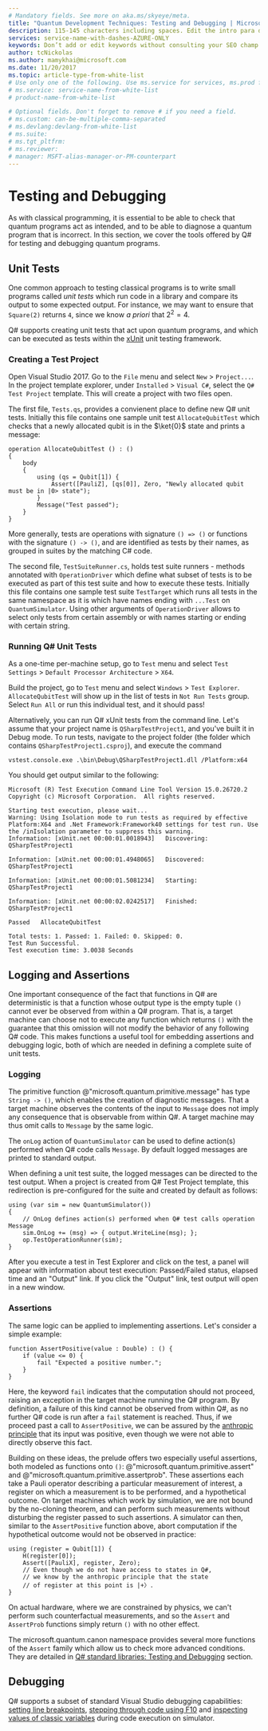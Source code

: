 ```yaml
---
# Mandatory fields. See more on aka.ms/skyeye/meta.
title: "Quantum Development Techniques: Testing and Debugging | Microsoft Docs"
description: 115-145 characters including spaces. Edit the intro para describing article intent to fit here. This abstract displays in the search result.
services: service-name-with-dashes-AZURE-ONLY 
keywords: Don’t add or edit keywords without consulting your SEO champ.
author: tcNickolas
ms.author: mamykhai@microsoft.com
ms.date: 11/20/2017
ms.topic: article-type-from-white-list
# Use only one of the following. Use ms.service for services, ms.prod for on-prem. Remove the # before the relevant field.
# ms.service: service-name-from-white-list
# product-name-from-white-list

# Optional fields. Don't forget to remove # if you need a field.
# ms.custom: can-be-multiple-comma-separated
# ms.devlang:devlang-from-white-list
# ms.suite: 
# ms.tgt_pltfrm:
# ms.reviewer:
# manager: MSFT-alias-manager-or-PM-counterpart
---
```


# Testing and Debugging

As with classical programming, it is essential to be able to check that quantum programs act as intended, and to be able to diagnose a quantum program that is incorrect.
In this section, we cover the tools offered by Q# for testing and debugging quantum programs.

## Unit Tests

One common approach to testing classical programs is to write small programs called *unit tests* which run code in a library and compare its output to some expected output.
For instance, we may want to ensure that `Square(2)` returns `4`, since we know *a priori* that $2^2 = 4$.

Q# supports creating unit tests that act upon quantum programs, and which can be executed as tests within the [xUnit](https://xunit.github.io/) unit testing framework.

### Creating a Test Project

Open Visual Studio 2017. Go to the `File` menu and select `New` > `Project...`.
In the project template explorer, under `Installed` > `Visual C#`,
select the `Q# Test Project` template. This will create a project with two files open. 

The first file, `Tests.qs`, provides a convienent place to define new Q# unit tests.
Initially this file contains one sample unit test `AllocateQubitTest` which checks that a newly allocated qubit is in the $\ket{0}$ state and prints a message:

```qsharp
operation AllocateQubitTest () : ()
{
    body
    {
        using (qs = Qubit[1]) {
            Assert([PauliZ], [qs[0]], Zero, "Newly allocated qubit must be in |0> state");
        }
        Message("Test passed");
    }
}
```

More generally, tests are operations with signature `() => ()` or functions with the signature `() -> ()`, and are identified as tests by their names, as grouped in suites by the matching C# code.

The second file, `TestSuiteRunner.cs`, holds test suite runners - methods annotated with `OperationDriver` which define what subset of tests is to be executed as part of this test suite and how to execute these tests. Initially this file contains one sample test suite `TestTarget` which runs all tests in the same namespace as it is which have names ending with `...Test` on `QuantumSimulator`. Using other arguments of `OperationDriver` allows to select only tests from certain assembly or with names starting or ending with certain string.

### Running Q# Unit Tests

As a one-time per-machine setup, go to `Test` menu and select `Test Settings` > `Default Processor Architecture` > `X64`.

Build the project, go to `Test` menu and select `Windows` > `Test Explorer`. `AllocateQubitTest` will show up in the list of tests in `Not Run Tests` group. Select `Run All` or run this individual test, and it should pass!

Alternatively, you can run Q# xUnit tests from the command line. Let's assume that your project name is `QSharpTestProject1`, and you've built it in Debug mode. To run tests, navigate to the project folder (the folder which contains `QSharpTestProject1.csproj`), and execute the command

```
vstest.console.exe .\bin\Debug\QSharpTestProject1.dll /Platform:x64
```

You should get output similar to the following:

```
Microsoft (R) Test Execution Command Line Tool Version 15.0.26720.2
Copyright (c) Microsoft Corporation.  All rights reserved.

Starting test execution, please wait...
Warning: Using Isolation mode to run tests as required by effective Platform:X64 and .Net Framework:Framework40 settings for test run. Use the /inIsolation parameter to suppress this warning.
Information: [xUnit.net 00:00:01.0018943]   Discovering: QSharpTestProject1

Information: [xUnit.net 00:00:01.4948065]   Discovered:  QSharpTestProject1

Information: [xUnit.net 00:00:01.5081234]   Starting:    QSharpTestProject1

Information: [xUnit.net 00:00:02.0242517]   Finished:    QSharpTestProject1

Passed   AllocateQubitTest

Total tests: 1. Passed: 1. Failed: 0. Skipped: 0.
Test Run Successful.
Test execution time: 3.0038 Seconds
```

## Logging and Assertions

One important consequence of the fact that functions in Q# are deterministic is that a function whose output type is the empty tuple `()` cannot ever be observed from within a Q# program.
That is, a target machine can choose not to execute any function which returns `()` with the guarantee that this omission will not modify the behavior of any following Q# code.
This makes functions a useful tool for embedding assertions and debugging logic, both of which are needed in defining a complete suite of unit tests.

### Logging

The primitive function @"microsoft.quantum.primitive.message" has type `String -> ()`, which enables the creation of diagnostic messages.
That a target machine observes the contents of the input to `Message` does not imply any consequence that is observable from within Q#.
A target machine may thus omit calls to `Message` by the same logic.

The `onLog` action of `QuantumSimulator` can be used to define action(s) performed when Q# code calls `Message`. By default logged messages are printed to standard output.

When defining a unit test suite, the logged messages can be directed to the test output. When a project is created from Q# Test Project template, this redirection is pre-configured for the suite and created by default as follows:

```
using (var sim = new QuantumSimulator())
{
    // OnLog defines action(s) performed when Q# test calls operation Message
    sim.OnLog += (msg) => { output.WriteLine(msg); };
    op.TestOperationRunner(sim);
}
```

After you execute a test in Test Explorer and click on the test, a panel will appear with information about test execution: Passed/Failed status, elapsed time and an "Output" link. If you click the "Output" link, test output will open in a new window.

### Assertions

The same logic can be applied to implementing assertions. Let's consider a simple example:

```
function AssertPositive(value : Double) : () {
    if (value <= 0) {
        fail "Expected a positive number.";
    }
}
```

Here, the keyword `fail` indicates that the computation should not proceed, raising an exception in the target machine running the Q# program.
By definition, a failure of this kind cannot be observed from within Q#, as no further Q# code is run after a `fail` statement is reached.
Thus, if we proceed past a call to `AssertPositive`, we can be assured by the [anthropic principle](https://www.scottaaronson.com/democritus/lec17.html) that its input was positive, even though we were not able to directly observe this fact.

Building on these ideas, the prelude offers two especially useful assertions, both modeled as functions onto `()`: @"microsoft.quantum.primitive.assert" and @"microsoft.quantum.primitive.assertprob".
These assertions each take a Pauli operator describing a particular measurement of interest, a register on which a measurement is to be performed, and a hypothetical outcome.
On target machines which work by simulation, we are not bound by the no-cloning theorem, and can perform such measurements without disturbing the register passed to such assertions.
A simulator can then, similar to the `AssertPositive` function above, abort computation if the hypothetical outcome would not be observed in practice:
<!--- TODO: in para above [no-cloning theorm](TODO: link to glossary)--->
<!-- TODO: check that this code is correct. -->

```
using (register = Qubit[1]) {
    H(register[0]);
    Assert([PauliX], register, Zero);
    // Even though we do not have access to states in Q#,
    // we know by the anthropic principle that the state
    // of register at this point is |+〉.
}
```

On actual hardware, where we are constrained by physics, we can't perform such counterfactual measurements, and so the `Assert` and `AssertProb` functions simply return `()` with no other effect.

The microsoft.quantum.canon namespace provides several more functions of the `Assert` family which allow us to check more advanced conditions. They are detailed in [Q# standard libraries: Testing and Debugging](libraries/testing.md) section.
<!-- TODO: link to @"microsoft.quantum.canon" -->

## Debugging

Q# supports a subset of standard Visual Studio debugging capabilities: [setting line breakpoints](https://docs.microsoft.com/en-us/visualstudio/debugger/using-breakpoints), [stepping through code using F10](https://docs.microsoft.com/en-us/visualstudio/debugger/navigating-through-code-with-the-debugger) and [inspecting values of classic variables](https://docs.microsoft.com/en-us/visualstudio/debugger/autos-and-locals-windows) during code execution on simulator.
